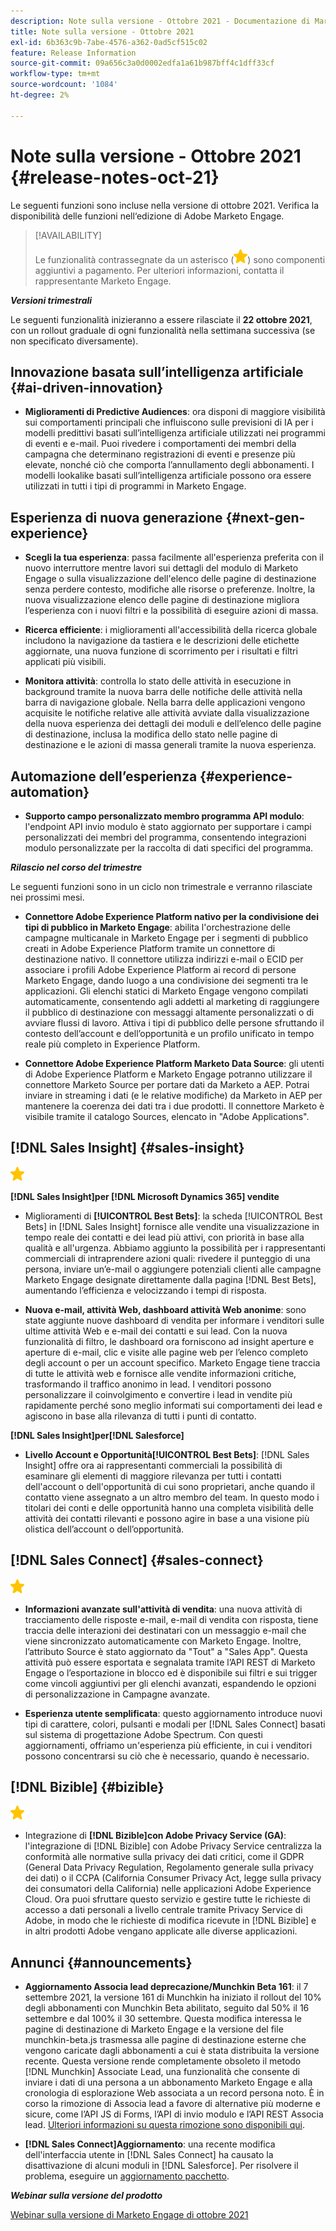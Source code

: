 ```yaml
---
description: Note sulla versione - Ottobre 2021 - Documentazione di Marketo - Documentazione del prodotto
title: Note sulla versione - Ottobre 2021
exl-id: 6b363c9b-7abe-4576-a362-0ad5cf515c02
feature: Release Information
source-git-commit: 09a656c3a0d0002edfa1a61b987bff4c1dff33cf
workflow-type: tm+mt
source-wordcount: '1084'
ht-degree: 2%

---
```


# Note sulla versione - Ottobre 2021 {#release-notes-oct-21}

Le seguenti funzioni sono incluse nella versione di ottobre 2021. Verifica la disponibilità delle funzioni nell‘edizione di Adobe Marketo Engage.

>[!AVAILABILITY]
>
>Le funzionalità contrassegnate da un asterisco (![](assets/yellow-star.png)) sono componenti aggiuntivi a pagamento. Per ulteriori informazioni, contatta il rappresentante Marketo Engage.

**_Versioni trimestrali_**

Le seguenti funzionalità inizieranno a essere rilasciate il **22 ottobre 2021**, con un rollout graduale di ogni funzionalità nella settimana successiva (se non specificato diversamente).

## Innovazione basata sull’intelligenza artificiale {#ai-driven-innovation}

* **Miglioramenti di Predictive Audiences**: ora disponi di maggiore visibilità sui comportamenti principali che influiscono sulle previsioni di IA per i modelli predittivi basati sull’intelligenza artificiale utilizzati nei programmi di eventi e e-mail. Puoi rivedere i comportamenti dei membri della campagna che determinano registrazioni di eventi e presenze più elevate, nonché ciò che comporta l’annullamento degli abbonamenti. I modelli lookalike basati sull’intelligenza artificiale possono ora essere utilizzati in tutti i tipi di programmi in Marketo Engage.

## Esperienza di nuova generazione {#next-gen-experience}

* **Scegli la tua esperienza**: passa facilmente all&#39;esperienza preferita con il nuovo interruttore mentre lavori sui dettagli del modulo di Marketo Engage o sulla visualizzazione dell&#39;elenco delle pagine di destinazione senza perdere contesto, modifiche alle risorse o preferenze. Inoltre, la nuova visualizzazione elenco delle pagine di destinazione migliora l’esperienza con i nuovi filtri e la possibilità di eseguire azioni di massa.

* **Ricerca efficiente**: i miglioramenti all&#39;accessibilità della ricerca globale includono la navigazione da tastiera e le descrizioni delle etichette aggiornate, una nuova funzione di scorrimento per i risultati e filtri applicati più visibili.

* **Monitora attività**: controlla lo stato delle attività in esecuzione in background tramite la nuova barra delle notifiche delle attività nella barra di navigazione globale. Nella barra delle applicazioni vengono acquisite le notifiche relative alle attività avviate dalla visualizzazione della nuova esperienza dei dettagli dei moduli e dell’elenco delle pagine di destinazione, inclusa la modifica dello stato nelle pagine di destinazione e le azioni di massa generali tramite la nuova esperienza.

## Automazione dell’esperienza {#experience-automation}

* **Supporto campo personalizzato membro programma API modulo**: l&#39;endpoint API invio modulo è stato aggiornato per supportare i campi personalizzati dei membri del programma, consentendo integrazioni modulo personalizzate per la raccolta di dati specifici del programma.

**_Rilascio nel corso del trimestre_**

Le seguenti funzioni sono in un ciclo non trimestrale e verranno rilasciate nei prossimi mesi.

* **Connettore Adobe Experience Platform nativo per la condivisione dei tipi di pubblico in Marketo Engage**: abilita l&#39;orchestrazione delle campagne multicanale in Marketo Engage per i segmenti di pubblico creati in Adobe Experience Platform tramite un connettore di destinazione nativo. Il connettore utilizza indirizzi e-mail o ECID per associare i profili Adobe Experience Platform ai record di persone Marketo Engage, dando luogo a una condivisione dei segmenti tra le applicazioni. Gli elenchi statici di Marketo Engage vengono compilati automaticamente, consentendo agli addetti al marketing di raggiungere il pubblico di destinazione con messaggi altamente personalizzati o di avviare flussi di lavoro. Attiva i tipi di pubblico delle persone sfruttando il contesto dell’account e dell’opportunità e un profilo unificato in tempo reale più completo in Experience Platform.

* **Connettore Adobe Experience Platform Marketo Data Source**: gli utenti di Adobe Experience Platform e Marketo Engage potranno utilizzare il connettore Marketo Source per portare dati da Marketo a AEP. Potrai inviare in streaming i dati (e le relative modifiche) da Marketo in AEP per mantenere la coerenza dei dati tra i due prodotti. Il connettore Marketo è visibile tramite il catalogo Sources, elencato in &quot;Adobe Applications&quot;.

## [!DNL Sales Insight] {#sales-insight}

![(stella)](assets/yellow-star.png)

**[!DNL Sales Insight]per [!DNL Microsoft Dynamics 365] vendite**

* Miglioramenti di **[!UICONTROL Best Bets]**: la scheda [!UICONTROL Best Bets] in [!DNL Sales Insight] fornisce alle vendite una visualizzazione in tempo reale dei contatti e dei lead più attivi, con priorità in base alla qualità e all&#39;urgenza. Abbiamo aggiunto la possibilità per i rappresentanti commerciali di intraprendere azioni quali: rivedere il punteggio di una persona, inviare un’e-mail o aggiungere potenziali clienti alle campagne Marketo Engage designate direttamente dalla pagina [!DNL Best Bets], aumentando l’efficienza e velocizzando i tempi di risposta.

* **Nuova e-mail, attività Web, dashboard attività Web anonime**: sono state aggiunte nuove dashboard di vendita per informare i venditori sulle ultime attività Web e e-mail dei contatti e sui lead. Con la nuova funzionalità di filtro, le dashboard ora forniscono ad insight aperture e aperture di e-mail, clic e visite alle pagine web per l’elenco completo degli account o per un account specifico. Marketo Engage tiene traccia di tutte le attività web e fornisce alle vendite informazioni critiche, trasformando il traffico anonimo in lead. I venditori possono personalizzare il coinvolgimento e convertire i lead in vendite più rapidamente perché sono meglio informati sui comportamenti dei lead e agiscono in base alla rilevanza di tutti i punti di contatto.

**[!DNL Sales Insight]per[!DNL Salesforce]**

* **Livello Account e Opportunità[!UICONTROL Best Bets]**: [!DNL Sales Insight] offre ora ai rappresentanti commerciali la possibilità di esaminare gli elementi di maggiore rilevanza per tutti i contatti dell&#39;account o dell&#39;opportunità di cui sono proprietari, anche quando il contatto viene assegnato a un altro membro del team. In questo modo i titolari dei conti e delle opportunità hanno una completa visibilità delle attività dei contatti rilevanti e possono agire in base a una visione più olistica dell’account o dell’opportunità.

## [!DNL Sales Connect] {#sales-connect}

![(stella)](assets/yellow-star.png)

* **Informazioni avanzate sull&#39;attività di vendita**: una nuova attività di tracciamento delle risposte e-mail, e-mail di vendita con risposta, tiene traccia delle interazioni dei destinatari con un messaggio e-mail che viene sincronizzato automaticamente con Marketo Engage. Inoltre, l’attributo Source è stato aggiornato da &quot;Tout&quot; a &quot;Sales App&quot;. Questa attività può essere esportata e segnalata tramite l’API REST di Marketo Engage o l’esportazione in blocco ed è disponibile sui filtri e sui trigger come vincoli aggiuntivi per gli elenchi avanzati, espandendo le opzioni di personalizzazione in Campagne avanzate.

* **Esperienza utente semplificata**: questo aggiornamento introduce nuovi tipi di carattere, colori, pulsanti e modali per [!DNL Sales Connect] basati sul sistema di progettazione Adobe Spectrum. Con questi aggiornamenti, offriamo un&#39;esperienza più efficiente, in cui i venditori possono concentrarsi su ciò che è necessario, quando è necessario.

## [!DNL Bizible] {#bizible}

![](assets/yellow-star.png)

* Integrazione di **[!DNL Bizible]con Adobe Privacy Service (GA)**: l&#39;integrazione di [!DNL Bizible] con Adobe Privacy Service centralizza la conformità alle normative sulla privacy dei dati critici, come il GDPR (General Data Privacy Regulation, Regolamento generale sulla privacy dei dati) o il CCPA (California Consumer Privacy Act, legge sulla privacy dei consumatori della California) nelle applicazioni Adobe Experience Cloud. Ora puoi sfruttare questo servizio e gestire tutte le richieste di accesso a dati personali a livello centrale tramite Privacy Service di Adobe, in modo che le richieste di modifica ricevute in [!DNL Bizible] e in altri prodotti Adobe vengano applicate alle diverse applicazioni.

## Annunci {#announcements}

* **Aggiornamento Associa lead deprecazione/Munchkin Beta 161**: il 7 settembre 2021, la versione 161 di Munchkin ha iniziato il rollout del 10% degli abbonamenti con Munchkin Beta abilitato, seguito dal 50% il 16 settembre e dal 100% il 30 settembre. Questa modifica interessa le pagine di destinazione di Marketo Engage e la versione del file munchkin-beta.js trasmessa alle pagine di destinazione esterne che vengono caricate dagli abbonamenti a cui è stata distribuita la versione recente. Questa versione rende completamente obsoleto il metodo [!DNL Munchkin] Associate Lead, una funzionalità che consente di inviare i dati di una persona a un abbonamento Marketo Engage e alla cronologia di esplorazione Web associata a un record persona noto. È in corso la rimozione di Associa lead a favore di alternative più moderne e sicure, come l’API JS di Forms, l’API di invio modulo e l’API REST Associa lead. [Ulteriori informazioni su questa rimozione sono disponibili qui](https://developers.marketo.com/blog/deprecation-of-munchkin-associate-lead-method/).

* **[!DNL Sales Connect]Aggiornamento**: una recente modifica dell&#39;interfaccia utente in [!DNL Sales Connect] ha causato la disattivazione di alcuni moduli in [!DNL Salesforce]. Per risolvere il problema, eseguire un [aggiornamento pacchetto](/help/marketo/product-docs/marketo-sales-connect/crm/salesforce-customization/sales-connect-customizations-for-crm.md).

**_Webinar sulla versione del prodotto_**

[Webinar sulla versione di Marketo Engage di ottobre 2021](https://engage.marketo.com/October_Release_Webinar_On-Demand.html)
